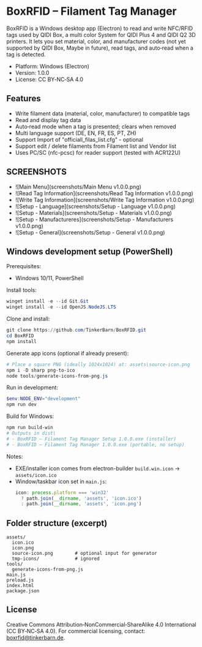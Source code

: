 # BoxRFID – Filament Tag Manager

BoxRFID is a Windows desktop app (Electron) to read and write NFC/RFID tags used by QIDI Box, a multi color System for QIDI Plus 4 and QIDI Q2 3D printers. It lets you set material, color, and manufacturer codes (not yet supported by QIDI Box, Maybe in future), read tags, and auto‑read when a tag is detected.

- Platform: Windows (Electron)
- Version: 1.0.0
- License: CC BY‑NC‑SA 4.0

## Features
- Write filament data (material, color, manufacturer) to compatible tags
- Read and display tag data
- Auto‑read mode when a tag is presented; clears when removed
- Multi language support (DE, EN, FR, ES, PT, ZH)
- Support Import of "officiall_filas_list.cfg" - optional
- Support edit / delete filaments from Filament list and Vendor list
- Uses PC/SC (nfc-pcsc) for reader support (tested with ACR122U)


## SCREENSHOTS
- ![Main Menu](screenshots/Main Menu v1.0.0.png)
- ![Read Tag Information](screenshots/Read Tag Information v1.0.0.png)
- ![Write Tag Information](screenshots/Write Tag Information v1.0.0.png)
- ![Setup - Language](screenshots/Setup - Language v1.0.0.png)
- ![Setup - Materials](screenshots/Setup - Materials v1.0.0.png)
- ![Setup - Manufactureres](screenshots/Setup - Manufacturers v1.0.0.png)
- ![Setup - General](screenshots/Setup - General v1.0.0.png)


## Windows development setup (PowerShell)

Prerequisites:
- Windows 10/11, PowerShell

Install tools:
```powershell
winget install -e --id Git.Git
winget install -e --id OpenJS.NodeJS.LTS
```

Clone and install:
```powershell
git clone https://github.com/TinkerBarn/BoxRFID.git
cd BoxRFID
npm install
```

Generate app icons (optional if already present):
```powershell
# Place a square PNG (ideally 1024x1024) at: assets\source-icon.png
npm i -D sharp png-to-ico
node tools/generate-icons-from-png.js
```

Run in development:
```powershell
$env:NODE_ENV="development"
npm run dev
```

Build for Windows:
```powershell
npm run build-win
# Outputs in dist\
# - BoxRFID – Filament Tag Manager Setup 1.0.0.exe (installer)
# - BoxRFID – Filament Tag Manager 1.0.0.exe (portable, no setup)
```

Notes:
- EXE/installer icon comes from electron-builder `build.win.icon` → `assets/icon.ico`
- Window/taskbar icon set in `main.js`:
  ```js
  icon: process.platform === 'win32'
    ? path.join(__dirname, 'assets', 'icon.ico')
    : path.join(__dirname, 'assets', 'icon.png')
  ```

## Folder structure (excerpt)
```
assets/
  icon.ico
  icon.png
  source-icon.png        # optional input for generator
  tmp-icons/             # ignored
tools/
  generate-icons-from-png.js
main.js
preload.js
index.html
package.json
```

## License
Creative Commons Attribution‑NonCommercial‑ShareAlike 4.0 International (CC BY‑NC‑SA 4.0).
For commercial licensing, contact: boxrfid@tinkerbarn.de.

